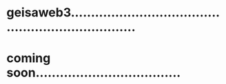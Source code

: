 # geisaweb3.....................................................................
# coming soon....................................
